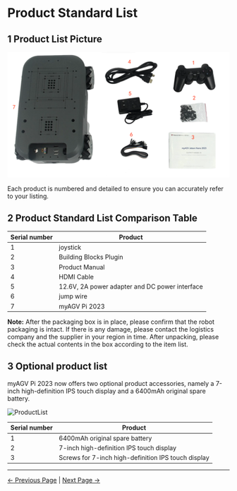 # Product Standard List

## 1 Product List Picture

![ProductList](../../resources/4-FirstInstallAndUse/4.1.1-ProductStandardList/ProductList.png)

Each product is numbered and detailed to ensure you can accurately refer to your listing.

## 2 Product Standard List Comparison Table

| Serial number | Product                                        |
| ------------- | ---------------------------------------------- |
| 1             | joystick                                       |
| 2             | Building Blocks Plugin                         |
| 3             | Product Manual                                 |
| 4             | HDMI Cable                                     |
| 5             | 12.6V, 2A power adapter and DC power interface |
| 6             | jump wire                                      |
| 7             | myAGV Pi 2023                                  |

**Note:** After the packaging box is in place, please confirm that the robot packaging is intact. If there is any damage, please contact the logistics company and the supplier in your region in time. After unpacking, please check the actual contents in the box according to the item list.


## 3 Optional product list

myAGV Pi 2023 now offers two optional product accessories, namely a 7-inch high-definition IPS touch display and a 6400mAh original spare battery.

![ProductList](../../resources/4-FirstInstallAndUse/4.1.1-ProductStandardList/OptionalProductList.png)

| Serial number | Product                                             |
| ------------- | --------------------------------------------------- |
| 1             | 6400mAh original spare battery                      |
| 2             | 7-inch high-definition IPS touch display            |
| 3             | Screws for 7-inch high-definition IPS touch display |


---
[← Previous Page](../README.md) | [Next Page →](4.1.2-ProductUnboxingGuide.md)
